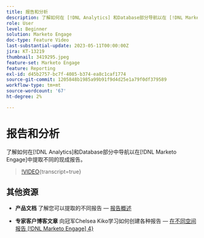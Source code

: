 ```yaml
---
title: 报告和分析
description: 了解如何在 [!DNL Analytics] 和Database部分导航以在 [!DNL Marketo Engage]中提取不同的现成报告。
role: User
level: Beginner
solution: Marketo Engage
doc-type: Feature Video
last-substantial-update: 2023-05-11T00:00:00Z
jira: KT-13219
thumbnail: 3419295.jpeg
feature-set: Marketo Engage
feature: Reporting
exl-id: d45b2757-bc7f-4085-b374-ea8c1caf1774
source-git-commit: 1205848b1985a99b91f9d4d25e1a79f0df379589
workflow-type: tm+mt
source-wordcount: '67'
ht-degree: 2%

---
```


# 报告和分析

了解如何在[!DNL Analytics]和Database部分中导航以在[!DNL Marketo Engage]中提取不同的现成报告。

>[!VIDEO](https://video.tv.adobe.com/v/3419295/?learn=on){transcript=true}

## 其他资源

* **产品文档**
了解您可以提取的不同报告 — [报告概述](https://experienceleague.adobe.com/docs/marketo/using/product-docs/reporting/reporting-overview.html?lang=en&amp;sdid=M7K4SLTS&amp;mv=email&amp;mv2=instreml)

* **专家客户博客文章**
向冠军Chelsea Kiko学习如何创建各种报告 — [在不同空间报告 [!DNL Marketo Engage] 4}](https://nation.marketo.com/t5/product-blogs/how-marketo-champion-chelsea-kiko-reports-in-various-marketo/ba-p/242627)
